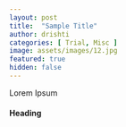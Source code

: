 ```yaml
---
layout: post
title:  "Sample Title"
author: drishti
categories: [ Trial, Misc ]
image: assets/images/12.jpg
featured: true
hidden: false
---
```


Lorem Ipsum

#### Heading
